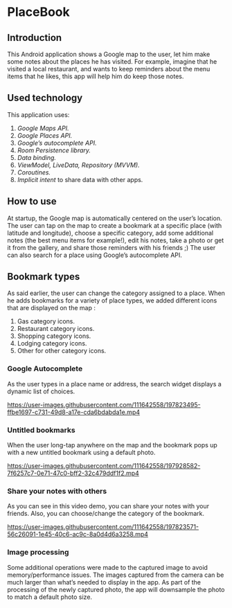 # PlaceBook

## Introduction
This Android application shows a Google map to the user, let him make some notes about the places he has visited.
For example, imagine that he visited a local restaurant, and wants to keep reminders about the menu items that he likes, this app will help him do keep those notes.

## Used technology
This application uses:
1. *Google Maps API.*
2. *Google Places API.*
3. *Google’s autocomplete API.*
4. *Room Persistence library.*
5. *Data binding.*
6. *ViewModel, LiveData, Repository (MVVM).*
7. *Coroutines.*
8. *Implicit intent* to share data with other apps.


## How to use
At startup, the Google map is automatically centered on the user’s location.
The user can tap on the map to create a bookmark at a specific place (with latitude and longitude), choose a specific category, add some additional notes (the best menu items for example!), edit his notes, take a photo or get it from the gallery, and share those reminders with his friends ;)
The user can also search for a place using Google’s autocomplete API.

## Bookmark types
As said earlier, the user can change the category assigned to a place. When he adds bookmarks for a variety of place types, we added different icons that are displayed on the map :
1. Gas category icons.
2. Restaurant category icons.
3. Shopping category icons.
4. Lodging category icons.
5. Other for other category icons.

### Google Autocomplete
As the user types in a place name or address, the search widget displays a dynamic list of choices.

https://user-images.githubusercontent.com/111642558/197823495-ffbe1697-c731-49d8-a17e-cda6bdabda1e.mp4


### Untitled bookmarks
When the user long-tap anywhere on the map and the bookmark pops up with a new untitled bookmark using a default photo.

https://user-images.githubusercontent.com/111642558/197928582-7f6257c7-0e71-47c0-bff2-32c479ddf1f2.mp4


### Share your notes with others
As you can see in this video demo, you can share your notes with your friends.
Also, you can choose/change the category of the bookmark.

https://user-images.githubusercontent.com/111642558/197823571-56c26091-1e45-40c6-ac9c-8a0d4d6a3258.mp4

### Image processing
Some additional operations were made to the captured image to avoid memory/performance issues.
The images captured from the camera can be much larger than what’s needed to display in the app.
As part of the processing of the newly captured photo, the app will downsample the photo to match a default photo size.